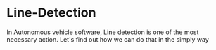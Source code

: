 # Line-Detection
In Autonomous vehicle software, Line detection is one of the most necessary action. Let's find out how we can do that in the simply way

